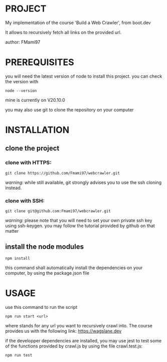 # PROJECT
My implementation of the course  'Build a Web Crawler', from boot.dev

It allows to recursively fetch all links on the provided url.  


author: FMami97 

# PREREQUISITES
you will need the latest version of node to install this project.
you can check the version with
```
node --version
```
mine is currently on V20.10.0

you may also use git to clone the repository on your computer


# INSTALLATION

## clone the project

### clone with HTTPS:
```
git clone https://github.com/Fmami97/webcrawler.git
```

*warning:* while still available, git strongly advises you to use the ssh cloning instead.

### clone with SSH:
```
git clone git@github.com:Fmami97/webcrawler.git
```

*warning:* please note that you will need to set your own private ssh key using ssh-keygen. you may follow the tutorial provided by github on that matter

## install the node modules

```
npm install
```

this command shall automatically install the dependencies on your computer, by using the package.json file

# USAGE

use this command to run the script

```
npm run start <url>
```
where <url> stands for any url you want to recursively crawl into.
The course provides us with the following link: https://wagslane.dev

if the developper dependencies are installed, you may use jest to test some of the functions provided by crawl.js by using the file crawl.test.js:

```
npm run test
```




